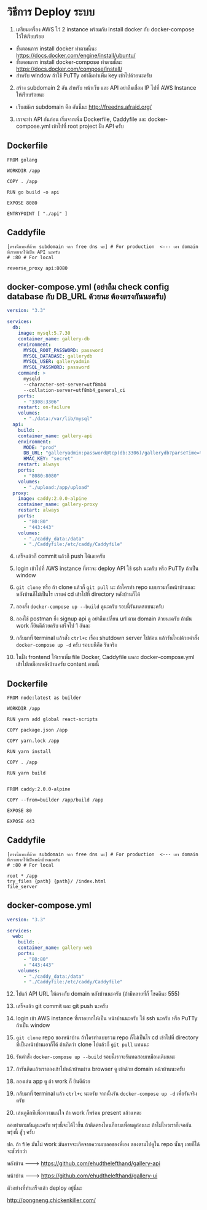 # วิธีการ Deploy ระบบ

1. เตรียมเครื่อง AWS ไว้ 2 instance พร้อมกับ install docker กับ docker-compose ไว้ให้เรียบร้อย
  - ขั้นตอนการ install docker ทำตามนี้นะ https://docs.docker.com/engine/install/ubuntu/
  - ขั้นตอนการ install docker-compose ทำตามนี้นะ https://docs.docker.com/compose/install/
  - สำหรับ window ถ้าใช้ PuTTy อย่าลืมทำเพิ่ม key เข้าไปด้วยนะครับ
 
2. สร้าง subdomain 2 อัน สำหรับ หน้าเว็บ และ API อย่าลืมเชื่อม IP ไปที่ AWS Instance ให้เรียบร้อยนะ
  - เว็บสมัคร subdomain คือ อันนี้นะ http://freedns.afraid.org/

3. เราจะทำ API กันก่อน เริ่มจากเพิ่ม Dockerfile, Caddyfile และ docker-compose.yml เข้าไปที่ root project ฝั่ง API ครับ

## Dockerfile
```ssh
FROM golang

WORKDIR /app

COPY . /app

RUN go build -o api

EXPOSE 8080

ENTRYPOINT [ "./api" ]
```

## Caddyfile
```ssh
[ตรงนี้แทนที่ด้วย subdomain จาก free dns นะ] # For production  <--- เอา domain ที่เราอยากให้เป็น API นะครับ
# :80 # For local

reverse_proxy api:8080
```

## docker-compose.yml (อย่าลืม check config database กับ DB_URL ด้วยนะ ต้องตรงกันนะครับ)
```yml
version: "3.3"

services:
  db:
    image: mysql:5.7.30
    container_name: gallery-db
    environment: 
      MYSQL_ROOT_PASSWORD: password
      MYSQL_DATABASE: gallerydb
      MYSQL_USER: galleryadmin
      MYSQL_PASSWORD: password
    command: >
      mysqld
      --character-set-server=utf8mb4
      --collation-server=utf8mb4_general_ci
    ports:
      - "3308:3306"
    restart: on-failure
    volumes: 
      - "./data:/var/lib/mysql"
  api:
    build: .
    container_name: gallery-api
    environment:
      MODE: "prod"
      DB_URL: "galleryadmin:password@tcp(db:3306)/gallerydb?parseTime=true"
      HMAC_KEY: "secret"
    restart: always
    ports:
      - "8080:8080"
    volumes:
      - "./upload:/app/upload"
  proxy:
    image: caddy:2.0.0-alpine
    container_name: gallery-proxy
    restart: always
    ports:
      - "80:80"
      - "443:443"
    volumes:
      - "./caddy_data:/data"
      - "./Caddyfile:/etc/caddy/Caddyfile"
```

4. เสร็จแล้วก็ commit แล้วก็ push ได้เลยครับ

5. login เข้าไปที่ AWS instance ที่เราจะ deploy API ใช้ ssh นะครับ หรือ PuTTy ถ้าเป็น window

6. `git clone` หรือ ถ้า clone แล้วก็ `git pull` นะ ถ้าใครทำ repo แบบรวมทั้งหน้าบ้านและหลังบ้านก็ไม่เป็นไร เราแค่ cd เข้าไปที่ directory หลังบ้านก็ได้

7. ลองสั่ง `docker-compose up --build` ดูนะครับ รอบนี้รันทดสอบนะครับ

8. ลองใช้ postman ยิ่ง signup api ดู อย่าลืมเปลี่ยน url ตาม domain ด้วยนะครับ ถ้ามัน work ก็ยินดีด้วยครับ เสร็จไป 1 อันละ

10. กลับมาที่ terminal แล้วสั่ง `ctrl+c` เรื่อง shutdown server ไปก่อน แล้วรันใหม่ด้วยคำสั่ง `docker-compose up -d` ครับ รอบบนีคือ รันจริง

11. ในฝั่ง frontend ให้เราเพิ่ม file Docker, Caddyfile แหละ docker-compose.yml เข้าไปเหมือนหลังบ้านครับ content ตามนี้

## Dockerfile
```ssh
FROM node:latest as builder

WORKDIR /app

RUN yarn add global react-scripts

COPY package.json /app

COPY yarn.lock /app

RUN yarn install

COPY . /app

RUN yarn build


FROM caddy:2.0.0-alpine

COPY --from=builder /app/build /app

EXPOSE 80

EXPOSE 443

```

## Caddyfile
```ssh
[ตรงนี้แทนที่ด้วย subdomain จาก free dns นะ] # For production  <--- เอา domain ที่เราอยากให้เป็นหน้าบ้านนะครับ
# :80 # For local

root * /app
try_files {path} {path}/ /index.html
file_server

```

## docker-compose.yml
```yml
version: "3.3"

services:
  web:
    build: .
    container_name: gallery-web
    ports:
      - "80:80"
      - "443:443"
    volumes:
      - "./caddy_data:/data"
      - "./Caddyfile:/etc/caddy/Caddyfile"
```

12. ไปแก้ API URL ให้ตรงกับ domain หลังบ้านนะครับ (ถ้ามีหลายที่ก็ โชคดีนะ 555)

13. เสร็จแล้ว git commit และ git push นะครับ

14. login เข้า AWS instance ที่เราอยากให้เป็น หน้าบ้านนะครับ ใช้ ssh นะครับ หรือ PuTTy ถ้าเป็น window

15. `git clone` repo ของหน้าบ้าน ถ้าใครทำแบบรวม repo ก็ไม่เป็นไร cd เข้าไปที่ directory ที่เป็นหน้าบ้านเอาก็ได้ ถ้าเกิดว่า clone ไปแล้วก็ `git pull` แทนนะ

16. รันคำสั่ง `docker-compose up --build` รอบนี้เราจะรันทดสอบเหมือนเดิมนนะ

17. ถ้ารันติดแล้วเราลองเข้าไปหน้าบ้านผ่าน browser ดู เข้าด้วย domain หน้าบ้านนะครับ

18. ลองเล่น app ดู ถ้า work ก็ ยินดีด้วย

19. กลับมาที่ terminal แล้ว `ctrl+c` นะครับ จากนั้นรัน `docker-compose up -d` เพื่อรันจริงครับ

20. เล่นดูอีกทีเพื่อความแน่ใจ ถ้า work ก็พร้อม present แล้วแหละ

ลองทำตามกันดูนะครับ พรุ่งนี้จะได้ไวขึ้น ถ้าติดตรงไหนก็ถามเพื่อนดูก่อนนะ ถ้าไม่ไหวเราก็เจอกัน พรุ่งนี้ สู้่ๆ ครับ

ปล. ถ้า file มันไม่ work มันอาจจะเกิดจากความเบลอของพี่เอง ลองตามไปดูใน repo นั้นๆ เลยก็ได้ จะชัวร์กว่า


หลังบ้าน ---> https://github.com/ehudthelefthand/gallery-api

หน้าบ้าน ---> https://github.com/ehudthelefthand/gallery-ui

ตัวอย่างที่ทำเสร็จแล้ว deploy อยู่นี่นะ

http://pongneng.chickenkiller.com/
